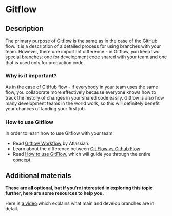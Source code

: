# Gitflow


## Description

The primary purpose of Gitflow is the same as in the case of the GitHub flow. It is a description of a detailed process for using branches with your team.
However, there one important difference - in Gitflow, you keep two special branches: one for development code shared with your team and one that is used only for production code.


### Why is it important?

As in the case of GitHub flow - if everybody in your team uses the same flow, you collaborate more effectively because everyone knows how to track the history of changes in your shared code easily.
Gitflow is also how many development teams in the world work, so this will definitely benefit your chances of landing your first job. 


### How to use Gitflow

In order to learn how to use Gitflow with your team:
- Read [Gitflow Workflow](https://www.atlassian.com/git/tutorials/comparing-workflows/gitflow-workflow) by Atlassian.
- Learn about the difference between [Git Flow vs Github Flow](https://lucamezzalira.com/2014/03/10/git-flow-vs-github-flow/)
- Read [How to use GitFlow](https://github.com/julzedz/Document_Store/blob/main/how_to_use_gitflow.md), which will guide you through the entire concept.


## Additional materials

**These are all optional, but if you're interested in exploring this topic further, here are some resources to help you.**

Here is [a video](https://www.youtube.com/watch?v=KScwEeYwJJk) which explains what main and develop branches are in detail.
